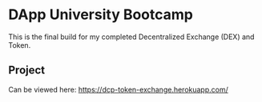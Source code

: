 # DApp University Bootcamp
This is the final build for my completed Decentralized Exchange (DEX) and Token. 

## Project
Can be viewed here: https://dcp-token-exchange.herokuapp.com/ 

